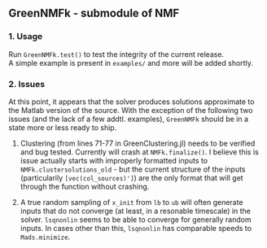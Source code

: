 ## GreenNMFk - submodule of NMF ##

### 1. Usage ###
Run `GreenNMFk.test()` to test the integrity of the current release.  
A simple example is present in `examples/` and more will be added shortly.  

### 2. Issues ###
At this point, it appears that the solver produces solutions approximate to the
Matlab version of the source. With the exception of the following two issues
(and the lack of a few addtl. examples), `GreenNMFk` should be in a state more or less
ready to ship.

1. Clustering (from lines 71-77 in GreenClustering.jl) needs to be verified and
bug tested. Currently will crash at `NMFk.finalize()`.  I believe this is issue
actually starts with improperly formatted inputs to `NMFk.clustersolutions_old` - but
the current structure of the inputs (particularily `[vec(col_sources)']`) 
are the only format that will get through the function without crashing.

2. A true random sampling of `x_init` from `lb` to `ub` will often generate
inputs that do not converge (at least, in a resonable timescale) in the solver.
`lsqnonlin`  seems to be able to converge for generally random inputs.
In cases other than this, `lsqnonlin`  has comparable speeds to `Mads.minimize`.
